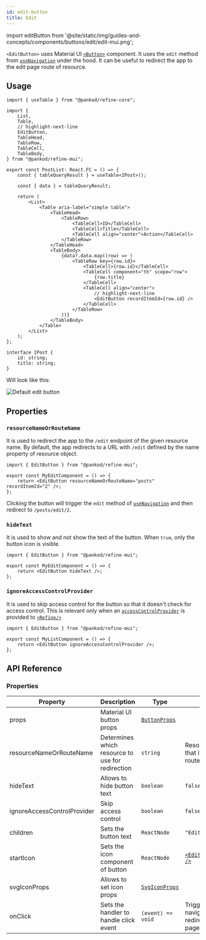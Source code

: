 ```yaml
---
id: edit-button
title: Edit
---
```


import editButton from '@site/static/img/guides-and-concepts/components/buttons/edit/edit-mui.png';

`<EditButton>` uses Material UI [`<Button>`](https://mui.com/material-ui/react-button/) component. It uses the `edit` method from [`useNavigation`](/core/hooks/navigation/useNavigation.md) under the hood. It can be useful to redirect the app to the edit page route of resource.

## Usage

```tsx title="src/pages/posts/list.tsx"
import { useTable } from "@pankod/refine-core";

import {
    List,
    Table,
    // highlight-next-line
    EditButton,
    TableHead,
    TableRow,
    TableCell,
    TableBody,
} from "@pankod/refine-mui";

export const PostList: React.FC = () => {
    const { tableQueryResult } = useTable<IPost>();

    const { data } = tableQueryResult;

    return (
        <List>
            <Table aria-label="simple table">
                <TableHead>
                    <TableRow>
                        <TableCell>ID</TableCell>
                        <TableCell>Title</TableCell>
                        <TableCell align="center">Action</TableCell>
                    </TableRow>
                </TableHead>
                <TableBody>
                    {data?.data.map((row) => (
                        <TableRow key={row.id}>
                            <TableCell>{row.id}</TableCell>
                            <TableCell component="th" scope="row">
                                {row.title}
                            </TableCell>
                            <TableCell align="center">
                                // highlight-next-line
                                <EditButton recordItemId={row.id} />
                            </TableCell>
                        </TableRow>
                    ))}
                </TableBody>
            </Table>
        </List>
    );
};

interface IPost {
    id: string;
    title: string;
}
```

Will look like this:

<div class="img-container">
    <div class="window">
        <div class="control red"></div>
        <div class="control orange"></div>
        <div class="control green"></div>
    </div>
    <img src={editButton} alt="Default edit button" />
</div>

## Properties

### `resourceNameOrRouteName`

It is used to redirect the app to the `/edit` endpoint of the given resource name. By default, the app redirects to a URL with `/edit` defined by the name property of resource object.

```tsx
import { EditButton } from "@pankod/refine-mui";

export const MyEditComponent = () => {
    return <EditButton resourceNameOrRouteName="posts" recordItemId="2" />;
};
```

Clicking the button will trigger the `edit` method of [`useNavigation`](/core/hooks/navigation/useNavigation.md) and then redirect to `/posts/edit/2`.

### `hideText`

It is used to show and not show the text of the button. When `true`, only the button icon is visible.

```tsx
import { EditButton } from "@pankod/refine-mui";

export const MyEditComponent = () => {
    return <EditButton hideText />;
};
```

### `ignoreAccessControlProvider`

It is used to skip access control for the button so that it doesn't check for access control. This is relevant only when an [`accessControlProvider`](/core/providers/accessControl-provider.md) is provided to [`<Refine/>`](/core/components/refine-config.md)

```tsx
import { EditButton } from "@pankod/refine-mui";

export const MyListComponent = () => {
    return <EditButton ignoreAccessControlProvider />;
};
```

## API Reference

### Properties

| Property                    | Description                                      | Type                                                              | Default                                                                                                               |
| --------------------------- | ------------------------------------------------ | ----------------------------------------------------------------- | --------------------------------------------------------------------------------------------------------------------- |
| props                       | Material UI button props                         | [`ButtonProps`](https://mui.com/material-ui/api/button/)          |
| resourceNameOrRouteName     | Determines which resource to use for redirection | `string`                                                          | Resource name that it reads from route                                                                                |
| hideText                    | Allows to hide button text                       | `boolean`                                                         | `false`                                                                                                               |
| ignoreAccessControlProvider | Skip access control                              | `boolean`                                                         | `false`                                                                                                               |
| children                    | Sets the button text                             | `ReactNode`                                                       | `"Edit"`                                                                                                              |
| startIcon                   | Sets the icon component of button                | `ReactNode`                                                       | [`<EditOutlinedIcon />`](https://mui.com/material-ui/material-icons/?query=edit&theme=Outlined&selected=EditOutlined) |
| svgIconProps                | Allows to set icon props                         | [`SvgIconProps`](https://mui.com/material-ui/api/svg-icon/#props) |                                                                                                                       |
| onClick                     | Sets the handler to handle click event           | `(event) => void`                                                 | Triggers navigation for redirect to the edit page of resource                                                         |
